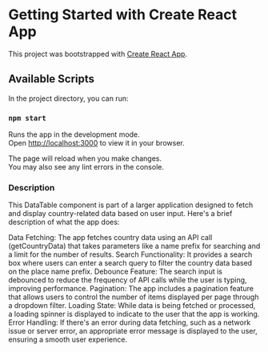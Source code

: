 # Getting Started with Create React App

This project was bootstrapped with [Create React App](https://github.com/facebook/create-react-app).

## Available Scripts

In the project directory, you can run:

### `npm start`

Runs the app in the development mode.\
Open [http://localhost:3000](http://localhost:3000) to view it in your browser.

The page will reload when you make changes.\
You may also see any lint errors in the console.

### Description
This DataTable component is part of a larger application designed to fetch and display country-related data based on user input. Here's a brief description of what the app does:

Data Fetching: The app fetches country data using an API call (getCountryData) that takes parameters like a name prefix for searching and a limit for the number of results.
Search Functionality: It provides a search box where users can enter a search query to filter the country data based on the place name prefix.
Debounce Feature: The search input is debounced to reduce the frequency of API calls while the user is typing, improving performance.
Pagination: The app includes a pagination feature that allows users to control the number of items displayed per page through a dropdown filter.
Loading State: While data is being fetched or processed, a loading spinner is displayed to indicate to the user that the app is working.
Error Handling: If there's an error during data fetching, such as a network issue or server error, an appropriate error message is displayed to the user, ensuring a smooth user experience.
